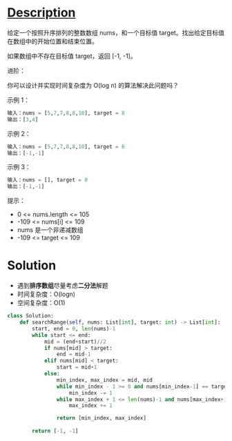 # [Description](https://leetcode-cn.com/problems/find-first-and-last-position-of-element-in-sorted-array)
给定一个按照升序排列的整数数组 nums，和一个目标值 target。找出给定目标值在数组中的开始位置和结束位置。

如果数组中不存在目标值 target，返回 [-1, -1]。

进阶：

你可以设计并实现时间复杂度为 O(log n) 的算法解决此问题吗？
 

示例 1：
```python
输入：nums = [5,7,7,8,8,10], target = 8
输出：[3,4]
```
示例 2：
```python
输入：nums = [5,7,7,8,8,10], target = 6
输出：[-1,-1]
```
示例 3：
```python
输入：nums = [], target = 0
输出：[-1,-1]
```

提示：

- 0 <= nums.length <= 105
- -109 <= nums[i] <= 109
- nums 是一个非递减数组
- -109 <= target <= 109

# Solution
- 遇到**排序数组**尽量考虑**二分法**解题
- 时间复杂度：O(logn)
- 空间复杂度：O(1)
```python
class Solution:
    def searchRange(self, nums: List[int], target: int) -> List[int]:
        start, end = 0, len(nums)-1
        while start <= end:
            mid = (end+start)//2
            if nums[mid] > target:
                end = mid-1
            elif nums[mid] < target:
                start = mid+1
            else:
                min_index, max_index = mid, mid
                while min_index - 1 >= 0 and nums[min_index-1] == target:
                    min_index -= 1
                while max_index + 1 <= len(nums)-1 and nums[max_index+1] == target:
                    max_index += 1

                return [min_index, max_index]
                 
        return [-1, -1]
```